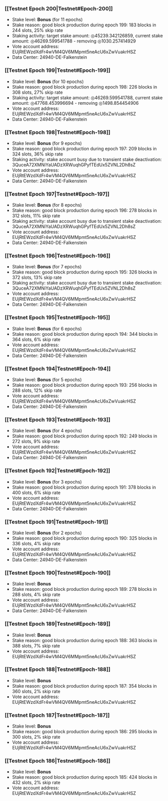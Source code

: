 ### [[Testnet Epoch 200|Testnet#Epoch-200]]
* Stake level: **Bonus** (for 11 epochs)
* Stake reason: good block production during epoch 199: 183 blocks in 244 slots, 25% skip rate
* Staking activity: target stake amount: ◎45239.342126859, current stake amount: ◎46269.599541788 - removing ◎1030.257414929
* Vote account address: EUjRtEWzdXdFr4wVM4QV6MMpmt5neAcU6xZwVuakrHSZ
* Data Center: 24940-DE-Falkenstein
### [[Testnet Epoch 199|Testnet#Epoch-199]]
* Stake level: **Bonus** (for 10 epochs)
* Stake reason: good block production during epoch 198: 226 blocks in 308 slots, 27% skip rate
* Staking activity: target stake amount: ◎46269.599541788, current stake amount: ◎47768.453996694 - removing ◎1498.854454906
* Vote account address: EUjRtEWzdXdFr4wVM4QV6MMpmt5neAcU6xZwVuakrHSZ
* Data Center: 24940-DE-Falkenstein
### [[Testnet Epoch 198|Testnet#Epoch-198]]
* Stake level: **Bonus** (for 9 epochs)
* Stake reason: good block production during epoch 197: 209 blocks in 324 slots, 36% skip rate
* Staking activity: stake account busy due to transient stake deactivation: 3QuceA72XMNiYaUADzXRWuqhGPyfTEdUx5ZVNL2Dh8sZ
* Vote account address: EUjRtEWzdXdFr4wVM4QV6MMpmt5neAcU6xZwVuakrHSZ
* Data Center: 24940-DE-Falkenstein
### [[Testnet Epoch 197|Testnet#Epoch-197]]
* Stake level: **Bonus** (for 8 epochs)
* Stake reason: good block production during epoch 196: 278 blocks in 312 slots, 11% skip rate
* Staking activity: stake account busy due to transient stake deactivation: 3QuceA72XMNiYaUADzXRWuqhGPyfTEdUx5ZVNL2Dh8sZ
* Vote account address: EUjRtEWzdXdFr4wVM4QV6MMpmt5neAcU6xZwVuakrHSZ
* Data Center: 24940-DE-Falkenstein
### [[Testnet Epoch 196|Testnet#Epoch-196]]
* Stake level: **Bonus** (for 7 epochs)
* Stake reason: good block production during epoch 195: 326 blocks in 372 slots, 13% skip rate
* Staking activity: stake account busy due to transient stake deactivation: 3QuceA72XMNiYaUADzXRWuqhGPyfTEdUx5ZVNL2Dh8sZ
* Vote account address: EUjRtEWzdXdFr4wVM4QV6MMpmt5neAcU6xZwVuakrHSZ
* Data Center: 24940-DE-Falkenstein
### [[Testnet Epoch 195|Testnet#Epoch-195]]
* Stake level: **Bonus** (for 6 epochs)
* Stake reason: good block production during epoch 194: 344 blocks in 364 slots, 6% skip rate
* Vote account address: EUjRtEWzdXdFr4wVM4QV6MMpmt5neAcU6xZwVuakrHSZ
* Data Center: 24940-DE-Falkenstein
### [[Testnet Epoch 194|Testnet#Epoch-194]]
* Stake level: **Bonus** (for 5 epochs)
* Stake reason: good block production during epoch 193: 256 blocks in 288 slots, 12% skip rate
* Vote account address: EUjRtEWzdXdFr4wVM4QV6MMpmt5neAcU6xZwVuakrHSZ
* Data Center: 24940-DE-Falkenstein
### [[Testnet Epoch 193|Testnet#Epoch-193]]
* Stake level: **Bonus** (for 4 epochs)
* Stake reason: good block production during epoch 192: 249 blocks in 272 slots, 9% skip rate
* Vote account address: EUjRtEWzdXdFr4wVM4QV6MMpmt5neAcU6xZwVuakrHSZ
* Data Center: 24940-DE-Falkenstein
### [[Testnet Epoch 192|Testnet#Epoch-192]]
* Stake level: **Bonus** (for 3 epochs)
* Stake reason: good block production during epoch 191: 378 blocks in 400 slots, 6% skip rate
* Vote account address: EUjRtEWzdXdFr4wVM4QV6MMpmt5neAcU6xZwVuakrHSZ
* Data Center: 24940-DE-Falkenstein
### [[Testnet Epoch 191|Testnet#Epoch-191]]
* Stake level: **Bonus** (for 2 epochs)
* Stake reason: good block production during epoch 190: 325 blocks in 336 slots, 4% skip rate
* Vote account address: EUjRtEWzdXdFr4wVM4QV6MMpmt5neAcU6xZwVuakrHSZ
* Data Center: 24940-DE-Falkenstein
### [[Testnet Epoch 190|Testnet#Epoch-190]]
* Stake level: **Bonus**
* Stake reason: good block production during epoch 189: 278 blocks in 288 slots, 4% skip rate
* Vote account address: EUjRtEWzdXdFr4wVM4QV6MMpmt5neAcU6xZwVuakrHSZ
* Data Center: 24940-DE-Falkenstein
### [[Testnet Epoch 189|Testnet#Epoch-189]]
* Stake level: **Bonus**
* Stake reason: good block production during epoch 188: 363 blocks in 388 slots, 7% skip rate
* Vote account address: EUjRtEWzdXdFr4wVM4QV6MMpmt5neAcU6xZwVuakrHSZ
### [[Testnet Epoch 188|Testnet#Epoch-188]]
* Stake level: **Bonus**
* Stake reason: good block production during epoch 187: 354 blocks in 360 slots, 2% skip rate
* Vote account address: EUjRtEWzdXdFr4wVM4QV6MMpmt5neAcU6xZwVuakrHSZ
### [[Testnet Epoch 187|Testnet#Epoch-187]]
* Stake level: **Bonus**
* Stake reason: good block production during epoch 186: 295 blocks in 300 slots, 2% skip rate
* Vote account address: EUjRtEWzdXdFr4wVM4QV6MMpmt5neAcU6xZwVuakrHSZ
### [[Testnet Epoch 186|Testnet#Epoch-186]]
* Stake level: **Bonus**
* Stake reason: good block production during epoch 185: 424 blocks in 432 slots, 2% skip rate
* Vote account address: EUjRtEWzdXdFr4wVM4QV6MMpmt5neAcU6xZwVuakrHSZ